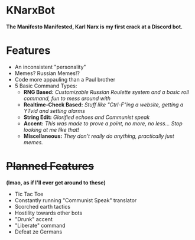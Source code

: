 # KNarxBot
**The Manifesto Manifested, Karl Narx is my first crack at a Discord bot.**

# Features
  - An inconsistent "personality"
  - Memes? Russian Memes!?
  - Code more appauling than a Paul brother
  - 5 Basic Command Types:
    - **RNG Based:** *Customizable Russian Roulette system and a basic roll command, fun to mess around with*
    - **Realtime-Check Based:** *Stuff like "Ctrl-F"ing a website, getting a YTvid and setting alarms*
    - **String Edit:** *Glorified echoes and Communist speak*
    - **Accent:** *This was made to prove a point, no more, no less... Stop looking at me like that!*
    - **Miscellaneous:** *They don't really do anything, practically just memes.*
 
 # ~~Planned Features~~ 
 **(lmao, as if I'll ever get around to these)**
  - Tic Tac Toe
  - Constantly running "Communist Speak" translator
  - Scorched earth tactics
  - Hostility towards other bots
  - "Drunk" accent
  - "Liberate" command
  - Defeat ze Germans
